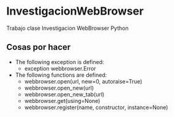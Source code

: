 # InvestigacionWebBrowser
Trabajo clase Investigacion WebBrowser Python

## Cosas por hacer
* The following exception is defined:
  * exception webbrowser.Error
* The following functions are defined:
  * webbrowser.open(url, new=0, autoraise=True)
  * webbrowser.open_new(url)
  * webbrowser.open_new_tab(url)
  * webbrowser.get(using=None)
  * webbrowser.register(name, constructor, instance=None)
